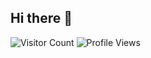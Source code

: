 ## Hi there 👋
![Visitor Count](https://profile-counter.glitch.me/{damassdev}/count.svg)
<img src="https://www.google-analytics.com/collect?v=1&t=pageview&tid=UA-XXXXXXXXX-Y&cid=555&dp=%2Fgithub-profile" alt="Profile Views">
